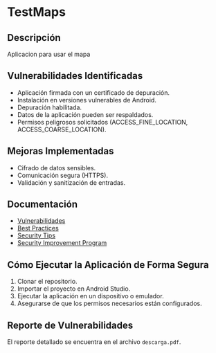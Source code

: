 # TestMaps

## Descripción
Aplicacion para usar el mapa

## Vulnerabilidades Identificadas
- Aplicación firmada con un certificado de depuración.
- Instalación en versiones vulnerables de Android.
- Depuración habilitada.
- Datos de la aplicación pueden ser respaldados.
- Permisos peligrosos solicitados (ACCESS_FINE_LOCATION, ACCESS_COARSE_LOCATION).

## Mejoras Implementadas
- Cifrado de datos sensibles.
- Comunicación segura (HTTPS).
- Validación y sanitización de entradas.

## Documentación
- [Vulnerabilidades](vulnerabilities.md)
- [Best Practices](best_practices.md)
- [Security Tips](security_tips.md)
- [Security Improvement Program](security_improvement_program.md)

## Cómo Ejecutar la Aplicación de Forma Segura
1. Clonar el repositorio.
2. Importar el proyecto en Android Studio.
3. Ejecutar la aplicación en un dispositivo o emulador.
4. Asegurarse de que los permisos necesarios están configurados.

## Reporte de Vulnerabilidades 
El reporte detallado se encuentra en el archivo `descarga.pdf`.
